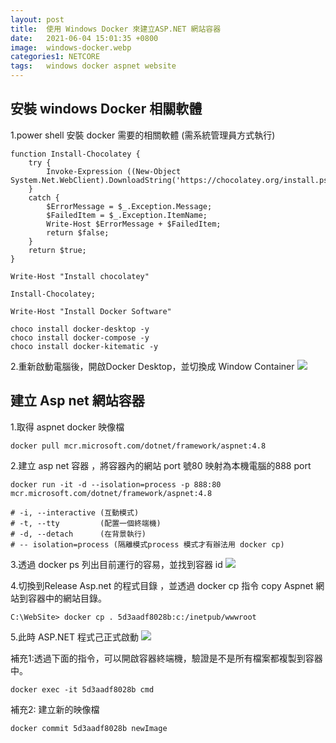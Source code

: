 ```yaml
---
layout: post
title:  使用 Windows Docker 來建立ASP.NET 網站容器
date:   2021-06-04 15:01:35 +0800
image:  windows-docker.webp
categories1: NETCORE
tags:   windows docker aspnet website
---
```

## 安裝 windows Docker 相關軟體
1.power shell 安裝 docker 需要的相關軟體 (需系統管理員方式執行)

```
function Install-Chocolatey {
    try {
        Invoke-Expression ((New-Object System.Net.WebClient).DownloadString('https://chocolatey.org/install.ps1'));
    }
    catch {
        $ErrorMessage = $_.Exception.Message;
        $FailedItem = $_.Exception.ItemName;
        Write-Host $ErrorMessage + $FailedItem;
        return $false;
    }
    return $true;
}

Write-Host "Install chocolatey"

Install-Chocolatey;

Write-Host "Install Docker Software"

choco install docker-desktop -y
choco install docker-compose -y
choco install docker-kitematic -y

```
2.重新啟動電腦後，開啟Docker Desktop，並切換成 Window Container
![](https://i.imgur.com/OqrKs3i.webp)
 
## 建立 Asp net 網站容器
1.取得 aspnet docker 映像檔

```
docker pull mcr.microsoft.com/dotnet/framework/aspnet:4.8
```
2.建立 asp net 容器 ，將容器內的網站 port 號80 映射為本機電腦的888 port

```
docker run -it -d --isolation=process -p 888:80   mcr.microsoft.com/dotnet/framework/aspnet:4.8

# -i, --interactive (互動模式)
# -t, --tty         (配置一個終端機)
# -d, --detach      (在背景執行)
# -- isolation=process (隔離模式process 模式才有辦法用 docker cp)
```
3.透過 docker ps 列出目前運行的容易，並找到容器 id
![](https://i.imgur.com/8a6kQ0A.webp)

4.切換到Release Asp.net 的程式目錄 ，並透過 docker cp 指令 copy Aspnet 網站到容器中的網站目錄。

```
C:\WebSite> docker cp . 5d3aadf8028b:c:/inetpub/wwwroot
```
5.此時 ASP.NET 程式己正式啟動 
![](https://i.imgur.com/eV7LoLt.webp)

補充1:透過下面的指令，可以開啟容器終端機，驗證是不是所有檔案都複製到容器中。

```
docker exec -it 5d3aadf8028b cmd
```
補充2: 建立新的映像檔
```
docker commit 5d3aadf8028b newImage
```